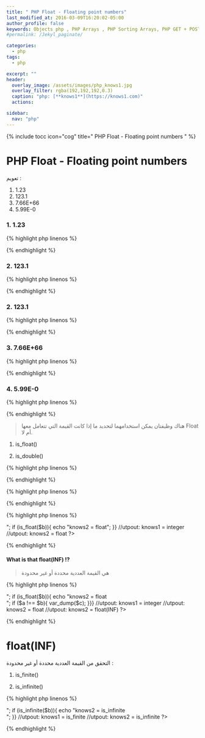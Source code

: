 ```yaml
---
title: " PHP Float - Floating point numbers"
last_modified_at: 2016-03-09T16:20:02-05:00
author_profile: false
keywords: Objects php , PHP Arrays , PHP Sorting Arrays, PHP GET + POST + REQUEST,php Null Types + Void , php Iterables,php Types,Integers,PHP Float - Floating point numbers,
#permalink: /Jekyl_paginate/

categories:
  - php
tags:
  - php

excerpt: ""
header:
  overlay_image: /assets/images/php_knows1.jpg
  overlay_filter: rgba(192,192,192,0.3)
  caption: "php: [**knows1**](https://knows1.com)"
  actions:

sidebar:
  nav: "php"
---
```

{% include tocc icon="cog" title=" PHP Float - Floating point numbers " %}

# PHP Float - Floating point numbers

 تعويم :

1. 1.23
2. 123.1
3. 7.66E+66
4. 5.99E-0

### 1. 1.23
{% highlight php linenos %}
<?php
$a = 1.23;
  var_dump($a)

  //  Output = float(1.23)
?>
{% endhighlight %}

### 2. 123.1
{% highlight php linenos %}
<?php
$a = 123.1;
  var_dump($a)

  //  Output = float(123.1)
?>
{% endhighlight %}

### 2. 123.1
{% highlight php linenos %}
<?php
$a = 123.1;
  var_dump($a)

  //  Output = float(123.1)
?>
{% endhighlight %}

### 3. 7.66E+66
{% highlight php linenos %}
 <?php
$a = 7.66E+66;
  var_dump($a)

  //  Output = float(7.66E+66)
?>
{% endhighlight %}

### 4. 5.99E-0
{% highlight php linenos %}
 <?php
$a = 5.99E-0;
  var_dump($a)

  //  Output = float(5.99)
?>
{% endhighlight %}


> هناك وظيفتان يمكن استخدامهما لتحديد ما إذا كانت القيمة التي تتعامل معها Float أم لا.


1. is_float()

2. is_double()

{% highlight php linenos %}
 <?php
      $a = 5.99E-100;
  if (is_float($a))
 echo "knows1";

  //  Output = knows1
?>  
{% endhighlight %}

{% highlight php linenos %}
 <?php
      $a = 5.99E-100;
  if (is_double($a))
 echo "knows1";

  //  Output = knows1
?>
{% endhighlight %}

{% highlight php linenos %}
<?php
$a = 123;
$b = 12.3;

if (is_int($a))
{
    echo "knows1 = integer <br>";
  if (is_float($b)){
     echo "knows2 = float";
}}

//utpout: knows1 = integer
//utpout: knows2 = float

?>  
{% endhighlight %}


#### What is that float(INF) !?
> هي  القيمة العددية محددة أو غير محدودة

{% highlight php linenos %}
<?php
$a = 123;
$b = 12.3;
$c = 1.8e308;  
if (is_int($a))
{
    echo "knows1 = integer <br>";
  if (is_float($b)){
     echo "knows2 = float<br> ";
     if ($a !== $b){
       var_dump($c);
}}}

//utpout: knows1 = integer
//utpout: knows2 = float
//utpout: knows2 = float(INF)
?>  
{% endhighlight %}

# float(INF)


التحقق من القيمة العددية محددة أو غير محدودة :

1. is_finite()

2. is_infinite()

{% highlight php linenos %}
<?php
$a = 123;
#$b = 12.3;
$b = 1.8e308;  
if (is_finite($a)) {
    echo "knows1 = is_finite <br>";
  if (is_infinite($b)){
     echo "knows2 = is_infinite<br> ";

}}

//utpout: knows1 = is_finite
//utpout: knows2 = is_infinite

?>  
{% endhighlight %}
